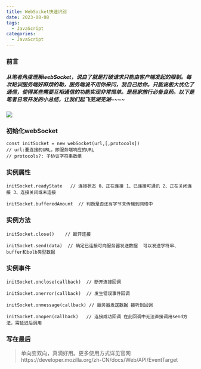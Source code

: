 ```yaml
---
title: WebSocket快速识别
date: 2023-08-08
tags:
  - JavaScript
categories: 
  - JavaScript
---
```


### 前言

##### 从笔者角度理解webSocket，说白了就是打破请求只能由客户端发起的限制。每次轮训服务端好麻烦的勒，服务端说不用你来问，我自己给你。只能说极大优化了通信，使得某些需要互相通信的功能实现非常简单。是居家旅行必备良药。以下是笔者日常开发的小总结，让我们起飞芜湖芜湖~~~~

![](https://p3-juejin.byteimg.com/tos-cn-i-k3u1fbpfcp/41c4746e651f4c0e969afa33208b5449~tplv-k3u1fbpfcp-zoom-in-crop-mark:4536:0:0:0.awebp)

### 初始化webSocket

```
const initSocket = new webSocket(url,[,protocols])
// url:要连接的URL，即服务端响应的URL
// protocols?: 子协议字符串数组
```

### 实例属性

```
initSocket.readyState   // 连接状态 0、正在连接 1、已连接可通讯 2、正在关闭连接 3、连接关闭或未连接

initSocket.bufferedAmount  // 判断是否还有字节未传输到网络中
```

### 实例方法

```
initSocket.close()    // 断开连接

initSocket.send(data)  // 确定已连接可向服务器发送数据  可以发送字符串、buffer和bolb类型数据
```

### 实例事件

```
initSocket.onclose(callback)  // 断开连接回调

initSocket.onerror(callback)  // 发生错误事件回调

initSocket.onmessage(callback) // 服务器发送数据 接听到回调

initSocket.onopen(callback)   // 连接成功回调 在此回调中无法直接调用send方法，需延迟后调用
```



### 写在最后

> 单向变双向，真滴好用。更多使用方式详见官网https://developer.mozilla.org/zh-CN/docs/Web/API/EventTarget

